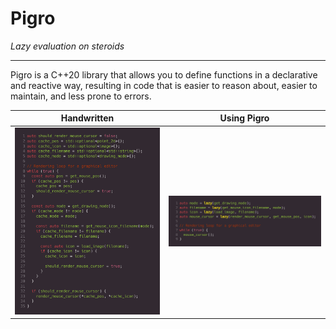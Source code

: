 # Pigro
_Lazy evaluation on steroids_

---
Pigro is a C++20 library that allows you to define functions in a declarative and reactive way, resulting in code that is easier to reason about, easier to maintain, and less prone to errors.

Handwritten                     |           Using Pigro
:------------------------------:|:-------------------------------:
![](comparison-handwritten.png) | ![](comparison-using-pigro.png)
